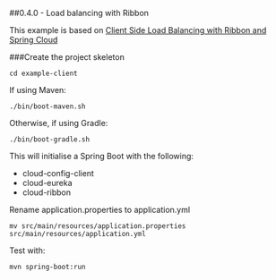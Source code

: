 ##0.4.0 - Load balancing with Ribbon

This example is based on [Client Side Load Balancing with Ribbon and Spring Cloud](https://spring.io/guides/gs/client-side-load-balancing/)

###Create the project skeleton

```
cd example-client
```

If using Maven:
```
./bin/boot-maven.sh
```

Otherwise, if using Gradle:
```
./bin/boot-gradle.sh
```

This will initialise a Spring Boot with the following:

- cloud-config-client
- cloud-eureka
- cloud-ribbon

Rename application.properties to application.yml

```
mv src/main/resources/application.properties src/main/resources/application.yml
```

Test with:

```
mvn spring-boot:run
```
